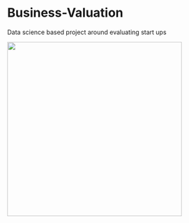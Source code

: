 # Business-Valuation

Data science based project around evaluating start ups

<img src="https://www.sethlevine.com/wp/wp-content/uploads/venture-returns.png" width="400" height="400">
